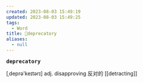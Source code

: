 ```yaml
---
created: 2023-08-03 15:49:19
updated: 2023-08-03 15:49:25
tags:
  - Word
title: 📖deprecatory
aliases:
  - null
---
```


<pre><strong>deprecatory</strong></pre>
[ˌdeprə'keɪtərɪ]
adj. disapproving 反对的
[[detracting]]
